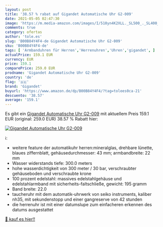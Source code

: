 ```yaml
---
layout: post
title: '38.57 % rabat auf Gigandet Automatische Uhr G2-009'
date: 2021-05-05 02:47:30
image: 'https://m.media-amazon.com/images/I/510yn4K2XLL._SL500_._SL400_.jpg'
comments: true
category: ofertas
author: 'tole.es'
slug: 'B00B84Y4F4-de Gigandet Automatische Uhr G2-009'
sku: 'B00B84Y4F4-de'
tags: [ 'Armbanduhren für Herren','Herrenuhren','Uhren','gigandet', ]
actualPrice: 159.1 EUR
currency: EUR
price: 159.1
comparePrice: 259.0 EUR
prodname: 'Gigandet Automatische Uhr G2-009'
country: 'de'
flag: '🇩🇪'
brand: 'Gigandet'
buyurl: 'https://www.amazon.de/dp/B00B84Y4F4/?tag=tolees0ca-21'
descuento: '38.57'
average: '159.1'
---
```


Es gibt ein [Gigandet Automatische Uhr G2-009](https://www.amazon.de/dp/B00B84Y4F4/?tag=tolees0ca-21) mit aktuellem Preis 159.1 EUR (original: 259.0 EUR) 38.57 % Rabatt hier:

[![Gigandet Automatische Uhr G2-009](https://m.media-amazon.com/images/I/510yn4K2XLL._SL500_._SL400_.jpg)](https://www.amazon.de/dp/B00B84Y4F4/?tag=tolees0ca-21)

ℹ️:

- weitere feature der automatikuhr herren:mineralglas, drehbare lünette, blaues ziffernblatt, gehäusedurchmesser: 43 mm; armbandbreite: 22 mm
- Wasser widerstands tiefe: 300.0 meters
- hohe wasserdichtigkeit von 300 meter / 30 bar, verschraubter gehäuseboden und verschraubte krone
- 100 prozent edelstahl: massives edelstahlgehäuse und edelstahlarmband mit sicherheits-faltschließe, gewicht: 195 gramm
- Band breite: 22.0
- taucheruhr mit dem automatik-uhrwerk von seiko instruments, kaliber nh35, mit sekundenstopp und einer gangreserve von 42 stunden
- die herrenuhr ist mit einer datumslupe zum einfacheren erkennen des datums ausgestattet

[🛒 kauf es hier!!](https://www.amazon.de/dp/B00B84Y4F4/?tag=tolees0ca-21)
